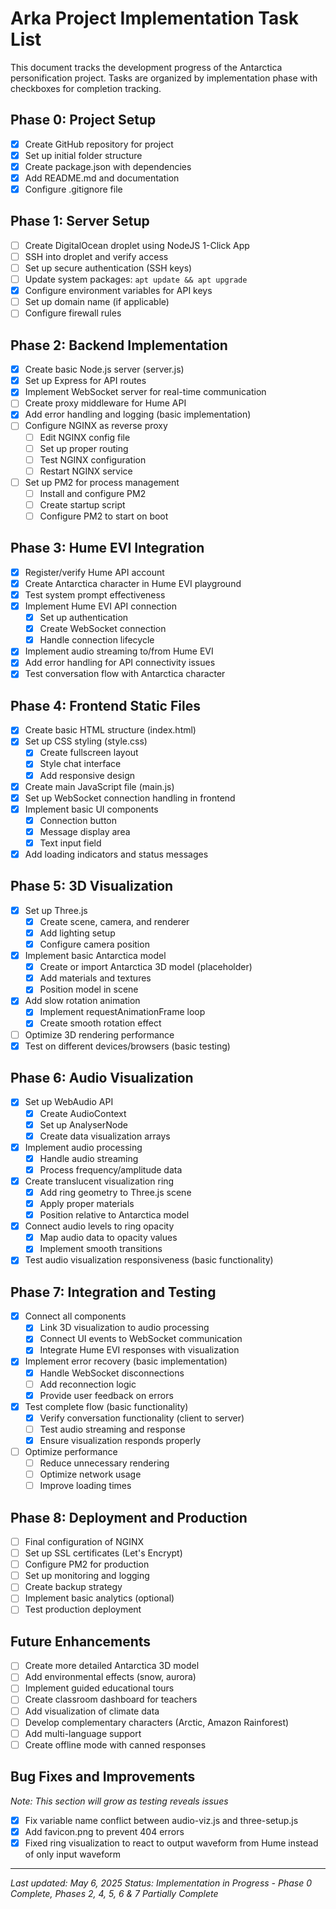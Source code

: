 # Arka Project Implementation Task List

This document tracks the development progress of the Antarctica personification project. Tasks are organized by implementation phase with checkboxes for completion tracking.

## Phase 0: Project Setup

- [x] Create GitHub repository for project
- [x] Set up initial folder structure
- [x] Create package.json with dependencies
- [x] Add README.md and documentation
- [x] Configure .gitignore file

## Phase 1: Server Setup

- [ ] Create DigitalOcean droplet using NodeJS 1-Click App
- [ ] SSH into droplet and verify access
- [ ] Set up secure authentication (SSH keys)
- [ ] Update system packages: `apt update && apt upgrade`
- [x] Configure environment variables for API keys
- [ ] Set up domain name (if applicable)
- [ ] Configure firewall rules

## Phase 2: Backend Implementation

- [x] Create basic Node.js server (server.js)
- [x] Set up Express for API routes
- [x] Implement WebSocket server for real-time communication
- [ ] Create proxy middleware for Hume API
- [x] Add error handling and logging (basic implementation)
- [ ] Configure NGINX as reverse proxy
  - [ ] Edit NGINX config file
  - [ ] Set up proper routing
  - [ ] Test NGINX configuration
  - [ ] Restart NGINX service
- [ ] Set up PM2 for process management
  - [ ] Install and configure PM2
  - [ ] Create startup script
  - [ ] Configure PM2 to start on boot

## Phase 3: Hume EVI Integration

- [x] Register/verify Hume API account
- [x] Create Antarctica character in Hume EVI playground
- [x] Test system prompt effectiveness
- [x] Implement Hume EVI API connection
  - [x] Set up authentication
  - [x] Create WebSocket connection
  - [x] Handle connection lifecycle
- [x] Implement audio streaming to/from Hume EVI
- [x] Add error handling for API connectivity issues
- [x] Test conversation flow with Antarctica character

## Phase 4: Frontend Static Files

- [x] Create basic HTML structure (index.html)
- [x] Set up CSS styling (style.css)
  - [x] Create fullscreen layout
  - [x] Style chat interface
  - [x] Add responsive design
- [x] Create main JavaScript file (main.js)
- [x] Set up WebSocket connection handling in frontend
- [x] Implement basic UI components
  - [x] Connection button
  - [x] Message display area
  - [x] Text input field
- [x] Add loading indicators and status messages

## Phase 5: 3D Visualization

- [x] Set up Three.js
  - [x] Create scene, camera, and renderer
  - [x] Add lighting setup
  - [x] Configure camera position
- [x] Implement basic Antarctica model
  - [x] Create or import Antarctica 3D model (placeholder)
  - [x] Add materials and textures
  - [x] Position model in scene
- [x] Add slow rotation animation
  - [x] Implement requestAnimationFrame loop
  - [x] Create smooth rotation effect
- [ ] Optimize 3D rendering performance
- [x] Test on different devices/browsers (basic testing)

## Phase 6: Audio Visualization

- [x] Set up WebAudio API
  - [x] Create AudioContext
  - [x] Set up AnalyserNode
  - [x] Create data visualization arrays
- [x] Implement audio processing
  - [x] Handle audio streaming
  - [x] Process frequency/amplitude data
- [x] Create translucent visualization ring
  - [x] Add ring geometry to Three.js scene
  - [x] Apply proper materials
  - [x] Position relative to Antarctica model
- [x] Connect audio levels to ring opacity
  - [x] Map audio data to opacity values
  - [x] Implement smooth transitions
- [x] Test audio visualization responsiveness (basic functionality)

## Phase 7: Integration and Testing

- [x] Connect all components
  - [x] Link 3D visualization to audio processing
  - [x] Connect UI events to WebSocket communication
  - [x] Integrate Hume EVI responses with visualization
- [x] Implement error recovery (basic implementation)
  - [x] Handle WebSocket disconnections
  - [ ] Add reconnection logic
  - [x] Provide user feedback on errors
- [x] Test complete flow (basic functionality)
  - [x] Verify conversation functionality (client to server)
  - [ ] Test audio streaming and response
  - [x] Ensure visualization responds properly
- [ ] Optimize performance
  - [ ] Reduce unnecessary rendering
  - [ ] Optimize network usage
  - [ ] Improve loading times

## Phase 8: Deployment and Production

- [ ] Final configuration of NGINX
- [ ] Set up SSL certificates (Let's Encrypt)
- [ ] Configure PM2 for production
- [ ] Set up monitoring and logging
- [ ] Create backup strategy
- [ ] Implement basic analytics (optional)
- [ ] Test production deployment

## Future Enhancements

- [ ] Create more detailed Antarctica 3D model
- [ ] Add environmental effects (snow, aurora)
- [ ] Implement guided educational tours
- [ ] Create classroom dashboard for teachers
- [ ] Add visualization of climate data
- [ ] Develop complementary characters (Arctic, Amazon Rainforest)
- [ ] Add multi-language support
- [ ] Create offline mode with canned responses

## Bug Fixes and Improvements

_Note: This section will grow as testing reveals issues_

- [x] Fix variable name conflict between audio-viz.js and three-setup.js
- [x] Add favicon.png to prevent 404 errors
- [x] Fixed ring visualization to react to output waveform from Hume instead of only input waveform

---

_Last updated: May 6, 2025_
_Status: Implementation in Progress - Phase 0 Complete, Phases 2, 4, 5, 6 & 7 Partially Complete_
